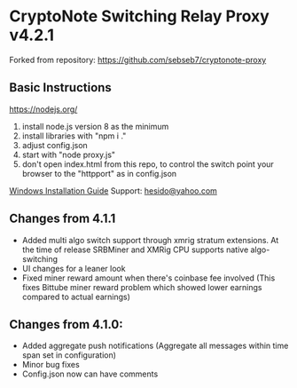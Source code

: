 # CryptoNote Switching Relay Proxy v4.2.1
Forked from repository: https://github.com/sebseb7/cryptonote-proxy

## Basic Instructions
https://nodejs.org/
1. install node.js version 8 as the minimum
1. install libraries with "npm i ."
1. adjust config.json
1. start with "node proxy.js"
1. don't open index.html from this repo, to control the switch point your browser to the "httpport" as in config.json

[Windows Installation Guide](https://github.com/sebseb7/cryptonote-proxy/wiki/Installation-guide-for-cryptonote-proxy)
Support: hesido@yahoo.com

## Changes from 4.1.1
* Added multi algo switch support through xmrig stratum extensions. At the time of release SRBMiner and XMRig CPU supports native algo-switching
* UI changes for a leaner look
* Fixed miner reward amount when there's coinbase fee involved (This fixes Bittube miner reward problem which showed lower earnings compared to actual earnings) 

## Changes from 4.1.0:
* Added aggregate push notifications (Aggregate all messages within time span set in configuration)
* Minor bug fixes
* Config.json now can have comments
